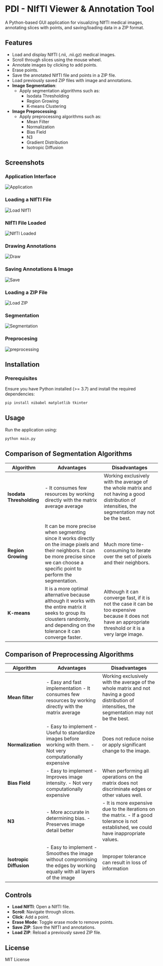 # PDI - NIfTI Viewer & Annotation Tool

A Python-based GUI application for visualizing NIfTI medical images, annotating slices with points, and saving/loading data in a ZIP format.

## Features
- Load and display NIfTI (.nii, .nii.gz) medical images.
- Scroll through slices using the mouse wheel.
- Annotate images by clicking to add points.
- Erase points.
- Save the annotated NIfTI file and points in a ZIP file.
- Load previously saved ZIP files with image and annotations.
- **Image Segmentation**:
  - Apply segmentation algorithms such as:
    - Isodata Thresholding
    - Region Growing
    - K-means Clustering
- **Image Preprocessing**:
  - Apply preprocessing algorithms such as:
    - Mean Filter
    - Normalization
    - Bias Field
    - N3
    - Gradient Distribution
    - Isotropic Diffusion

## Screenshots

### Application Interface
![Application](imgs/app.png)

### Loading a NIfTI File
![Load NIfTI](imgs/load_nifti.png)

### NIfTI File Loaded
![NIfTI Loaded](imgs/nifti_loaded.png)

### Drawing Annotations
![Draw](imgs/draw.png)

### Saving Annotations & Image
![Save](imgs/save.png)

### Loading a ZIP File
![Load ZIP](imgs/load_zip.png)

### Segmentation
![Segmentation](imgs/segmentation.png)

### Preprocesing
![preprocessing](imgs/preprocessing.png)

## Installation

### Prerequisites
Ensure you have Python installed (>= 3.7) and install the required dependencies:
```sh
pip install nibabel matplotlib tkinter
```

## Usage
Run the application using:
```sh
python main.py
```

## Comparison of Segmentation Algorithms

| **Algorithm**        | **Advantages**                                                                                                                                                                                    | **Disadvantages**                                                                                                                                           |
|----------------------|---------------------------------------------------------------------------------------------------------------------------------------------------------------------------------------------------|-------------------------------------------------------------------------------------------------------------------------------------------------------------|
| **Isodata Thresholding** | - It consumes few resources by working directly with the matrix average average                                                                                               | Working exclusively with the average of the whole matrix and not having a good distribution of intensities, the segmentation may not be the best.           |
| **Region Growing**       | It can be more precise when segmenting since it works directly on the image pixels and their neighbors.  It can be more precise since we can choose a specific point to perform the segmentation. | Much more time-consuming to iterate over the set of pixels and their neighbors.                                                                             |
| **K-means**             | It is a more optimal alternative because although it works with the entire matrix it seeks to group its clousters randomly, and depending on the tolerance it can converge faster.                | Although it can converge fast, if it is not the case it can be too expensive because it does not have an appropriate threshold or it is a very large image. |

## Comparison of Preprocessing Algorithms

| **Algorithm**       | **Advantages**                                                                                                          | **Disadvantages**                                                                                                                                 |
|---------------------|-------------------------------------------------------------------------------------------------------------------------|---------------------------------------------------------------------------------------------------------------------------------------------------|
| **Mean filter**         | - Easy and fast implementation - It consumes few resources by working directly with the matrix average                  | Working exclusively with the average of the whole matrix and not having a good distribution of intensities, the segmentation may not be the best. |
| **Normalization**       | - Easy to implement - Useful to standardize images before working with them. - Not very computationally expensive       | Does not reduce noise or apply significant change to the image.                                                                                   |
| **Bias Field**          | - Easy to implement - Improves image intensity. - Not very computationally expensive                                    | When performing all operations on the matrix does not discriminate edges or other values well.                                                    |
| **N3**                  | - More accurate in determining bias. - Preserves image detail better                                                    | - It is more expensive due to the iterations on the matrix. - If a good tolerance is not established, we could have inappropriate values.         |
| **Isotropic Diffusion** | - Easy to implement - Smoothes the image without compromising the edges by working equally with all layers of the image | Improper tolerance can result in loss of information                                                                                              |

## Controls
- **Load NIfTI**: Open a NIfTI file.
- **Scroll**: Navigate through slices.
- **Click**: Add a point.
- **Erase Mode**: Toggle erase mode to remove points.
- **Save ZIP**: Save the NIfTI and annotations.
- **Load ZIP**: Reload a previously saved ZIP file.

## License
MIT License

